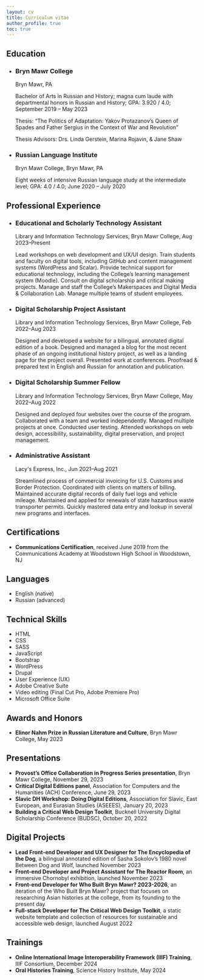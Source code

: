 ```yaml
---
layout: cv
title: Curriculum vitae
author_profile: true
toc: true
---
```


## Education
- ### Bryn Mawr College
    
    Bryn Mawr, PA

    Bachelor of Arts in Russian and History; magna cum laude with departmental honors in Russian and History; GPA: 3.920 / 4.0; September 2019 – May 2023

    Thesis: “The Politics of Adaptation: Yakov Protazanov’s Queen of Spades and Father Sergius in the Context of War and Revolution”

    Thesis Advisors: Drs. Linda Gerstein, Marina Rojavin, & Jane Shaw
- ### Russian Language Institute
    
    Bryn Mawr College, Bryn Mawr, PA

    Eight weeks of intensive Russian language study at the intermediate level; GPA: 4.0 / 4.0; June 2020 – July 2020

## Professional Experience
- ### Educational and Scholarly Technology Assistant
    
    Library and Information Technology Services, Bryn Mawr College, Aug 2023–Present

    Lead workshops on web development and UX/UI design. Train students and faculty on digital tools, including GitHub and content management systems (WordPress and Scalar). Provide technical support for educational technology, including the College’s learning management system (Moodle). Consult on digital scholarship and critical making projects. Manage and staff the College’s Makerspaces and Digital Media & Collaboration Lab. Manage multiple teams of student employees.

- ### Digital Scholarship Project Assistant
    
    Library and Information Technology Services, Bryn Mawr College, Feb 2022–Aug 2023

    Designed and developed a website for a bilingual, annotated digital edition of a book.
    Designed and managed a blog for the most recent phase of an ongoing institutional
    history project, as well as a landing page for the project overall. Presented work at
    conferences. Proofread & prepared text in English and Russian for annotation and
    publication.

- ### Digital Scholarship Summer Fellow
    
    Library and Information Technology Services, Bryn Mawr College, May 2022–Aug 2022

    Designed and deployed four websites over the course of the program. Collaborated with a
    team and worked independently. Managed multiple projects at once. Conducted user
    testing. Attended workshops on web design, accessibility, sustainability, digital
    preservation, and project management.

- ### Administrative Assistant
    
    Lacy's Express, Inc., Jun 2021–Aug 2021

    Streamlined process of commercial invoicing for U.S. Customs and Border Protection.
    Coordinated with clients on matters of billing. Maintained accurate digital records of
    daily fuel logs and vehicle mileage. Maintained and applied for renewals of state
    hazardous waste transporter permits. Quickly mastered data entry and lookup in several
    new programs and interfaces.

## Certifications

- **Communications Certification**, received June 2019 from the Communications Academy at Woodstown High School in Woodstown, NJ

## Languages

- English (native)
- Russian (advanced)

## Technical Skills

- HTML
- CSS
- SASS
- JavaScript
- Bootstrap
- WordPress
- Drupal
- User Experience (UX)
- Adobe Creative Suite
- Video editing (Final Cut Pro, Adobe Premiere Pro)
- Microsoft Office Suite

## Awards and Honors

- **Elinor Nahm Prize in Russian Literature and Culture**, Bryn Mawr College, May 2023

## Presentations

- **Provost’s Office Collaboration in Progress Series presentation**, Bryn Mawr College, November 29, 2023
- **Critical Digital Editions panel**, Association for Computers and the Humanities (ACH) Conference, June 29, 2023
- **Slavic DH Workshop: Doing Digital Editions**, Association for Slavic, East European, and Eurasian Studies (ASEEES), January 20, 2023
- **Building a Critical Web Design Toolkit**, Bucknell University Digital Scholarship Conference (BUDSC), October 20, 2022

## Digital Projects

- **Lead Front-end Developer and UX Designer for The Encyclopedia of the Dog**, a bilingual annotated edition of Sasha Sokolov’s 1980 novel Between Dog and Wolf, launched November 2023
- **Front-end Developer and Project Assistant for The Reactor Room**, an immersive Chornobyl exhibition, launched November 2023
- **Front-end Developer for Who Built Bryn Mawr? 2023-2026**, an iteration of the Who Built Bryn Mawr? project that focuses on researching Asian histories at the college, from its founding to the present day
- **Full-stack Developer for The Critical Web Design Toolkit**, a static website template and collection of resources for sustainable and accessible web design, launched August 2022

## Trainings

- **Online International Image Interoperability Framework (IIIF) Training**, IIIF Consortium, December 2024
- **Oral Histories Training**, Science History Institute, May 2024